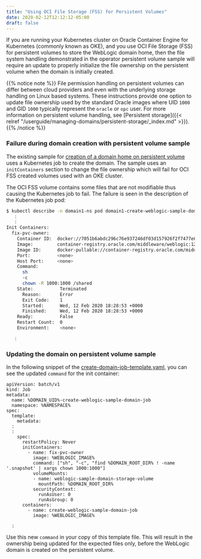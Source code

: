 ```yaml
---
title: "Using OCI File Storage (FSS) for Persistent Volumes"
date: 2020-02-12T12:12:12-05:00
draft: false
---
```


If you are running your Kubernetes cluster on Oracle Container Engine 
for Kubernetes (commonly known as OKE), and you use OCI File Storage (FSS)
for persistent volumes to store the WebLogic domain home, then the file system
handling demonstrated in the operator persistent volume sample will require
an update to properly initialize the file ownership on the persistent volume
when the domain is initially created.

{{% notice note %}}
File permission handling on persistent volumes can differ between
cloud providers and even with the underlying storage handling on
Linux based systems. These instructions provide one option to
update file ownership used by the standard Oracle images where
UID `1000` and GID `1000` typically represent the `oracle` or `opc` user.
For more information on persistent volume handling,
see [Persistent storage]({{< relref "/userguide/managing-domains/persistent-storage/_index.md" >}}).
{{% /notice %}}


### Failure during domain creation with persistent volume sample

The existing sample for [creation of a domain home on persistent volume](https://github.com/oracle/weblogic-kubernetes-operator/tree/master/kubernetes/samples/scripts/create-weblogic-domain/domain-home-on-pv)
uses a Kubernetes job to create the domain. The sample uses an
`initContainers` section to change the file ownership which will
fail for OCI FSS created volumes used with an OKE cluster.

The OCI FSS volume contains some files that are not modifiable thus
causing the Kubernetes job to fail. The failure is seen in the
description of the Kubernetes job pod:
```bash
$ kubectl describe -n domain1-ns pod domain1-create-weblogic-sample-domain-job-wdkvs
   :
   :
Init Containers:
  fix-pvc-owner:
    Container ID:  docker://7051b6abdc296c76e937246df03d157926f2f7477e63b6af3bf65f6ae1ceddee
    Image:         container-registry.oracle.com/middleware/weblogic:12.2.1.3
    Image ID:      docker-pullable://container-registry.oracle.com/middleware/weblogic@sha256:47dfd4fdf6b56210a6c49021b57dc2a6f2b0d3b3cfcd253af7a75ff6e7421498
    Port:          <none>
    Host Port:     <none>
    Command:
      sh
      -c
      chown -R 1000:1000 /shared
    State:          Terminated
      Reason:       Error
      Exit Code:    1
      Started:      Wed, 12 Feb 2020 18:28:53 +0000
      Finished:     Wed, 12 Feb 2020 18:28:53 +0000
    Ready:          False
    Restart Count:  0
    Environment:    <none>

   :
```

### Updating the domain on persistent volume sample
In the following snippet of the [create-domain-job-template.yaml](https://github.com/oracle/weblogic-kubernetes-operator/blob/master/kubernetes/samples/scripts/create-weblogic-domain/domain-home-on-pv/create-domain-job-template.yaml),
you can see the updated `command` for the init container:
```
apiVersion: batch/v1
kind: Job
metadata:
  name: %DOMAIN_UID%-create-weblogic-sample-domain-job
  namespace: %NAMESPACE%
spec:
  template:
    metadata:
  :
  :
    spec:
      restartPolicy: Never
      initContainers:
        - name: fix-pvc-owner
          image: %WEBLOGIC_IMAGE%
          command: ["sh", "-c", "find %DOMAIN_ROOT_DIR% ! -name '.snapshot' | xargs chown 1000:1000"]
          volumeMounts:
          - name: weblogic-sample-domain-storage-volume
            mountPath: %DOMAIN_ROOT_DIR%
          securityContext:
            runAsUser: 0
            runAsGroup: 0
      containers:
        - name: create-weblogic-sample-domain-job
          image: %WEBLOGIC_IMAGE%

  :
```
Use this new `command` in your copy of this template file. This will result in
the ownership being updated for the expected files only, before the WebLogic
domain is created on the persistent volume.
